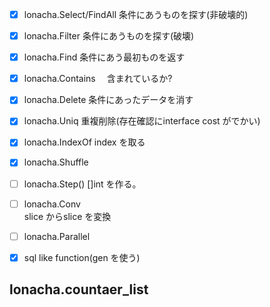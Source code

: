 
- [X] lonacha.Select/FindAll
    条件にあうものを探す(非破壊的)
- [X] lonacha.Filter 
    条件にあうものを探す(破壊)
- [x] lonacha.Find 
    条件にあう最初ものを返す
- [x] lonacha.Contains　
    含まれているか?
- [x] lonacha.Delete 
    条件にあったデータを消す
- [X] lonacha.Uniq 重複削除(存在確認にinterface cost がでかい)
- [x] lonacha.IndexOf index を取る
- [x] lonacha.Shuffle 
- [ ] lonacha.Step()  []int を作る。
- [ ] lonacha.Conv   
    slice からslice を変換
- [ ] lonacha.Parallel 
- [X] sql like function(gen を使う)


## lonacha.countaer_list

